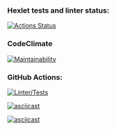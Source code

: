### Hexlet tests and linter status:
[![Actions Status](https://github.com/petrovanna/backend-project-4/workflows/hexlet-check/badge.svg)](https://github.com/petrovanna/backend-project-4/actions)

### CodeClimate
[![Maintainability](https://api.codeclimate.com/v1/badges/ceac07de15d77be39f7f/maintainability)](https://codeclimate.com/github/petrovanna/backend-project-4/maintainability)

### GitHub Actions:
[![Linter/Tests](https://github.com/petrovanna/backend-project-4/workflows/Linter/Tests/badge.svg)](https://github.com/petrovanna/backend-project-4/actions/workflows/lint.yml)

[![asciicast](https://asciinema.org/a/nzpKL7N6cLBFfIzEQcxeSBcuD.svg)](https://asciinema.org/a/nzpKL7N6cLBFfIzEQcxeSBcuD)

[![asciicast](https://asciinema.org/a/CIfrnCBWUGwrFmb1UyXJeIete.svg)](https://asciinema.org/a/CIfrnCBWUGwrFmb1UyXJeIete)